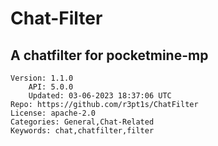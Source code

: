# Chat-Filter
## A chatfilter for pocketmine-mp
```properties
Version: 1.1.0
    API: 5.0.0
    Updated: 03-06-2023 18:37:06 UTC
Repo: https://github.com/r3pt1s/ChatFilter
License: apache-2.0
Categories: General,Chat-Related
Keywords: chat,chatfilter,filter
```